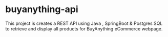 # buyanything-api

This project is creates a REST API using Java , SpringBoot & Postgres SQL to retrieve and display all products for BuyAnything eCommerce webpage. 
